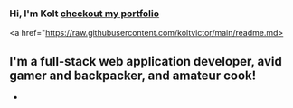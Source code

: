 ### Hi, I'm Kolt [checkout my portfolio][website]

<a href="https://raw.githubusercontent.com/koltvictor/main/readme.md>
## I'm a full-stack web application developer, avid gamer and backpacker, and amateur cook!
- 

<br />
<br />

[website]: https://koltdesigns.com